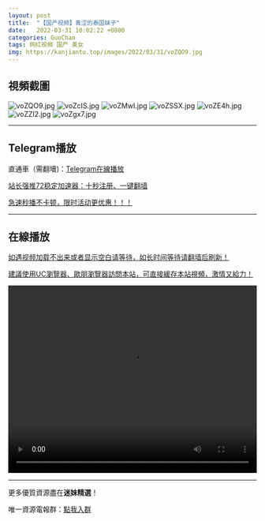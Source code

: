 ```yaml
---
layout: post
title:  "【国产视频】青涩的泰国妹子"
date:   2022-03-31 10:02:22 +0800
categories: GuoChan
tags: 网红视频 国产 美女
img: https://kanjiantu.top/images/2022/03/31/voZQO9.jpg
---
```



## 視頻截圖

![voZQO9.jpg](https://kanjiantu.top/images/2022/03/31/voZQO9.jpg)
![voZcIS.jpg](https://kanjiantu.top/images/2022/03/31/voZcIS.jpg)
![voZMwI.jpg](https://kanjiantu.top/images/2022/03/31/voZMwI.jpg)
![voZSSX.jpg](https://kanjiantu.top/images/2022/03/31/voZSSX.jpg)
![voZE4h.jpg](https://kanjiantu.top/images/2022/03/31/voZE4h.jpg)
![voZZl2.jpg](https://kanjiantu.top/images/2022/03/31/voZZl2.jpg)
![voZgx7.jpg](https://kanjiantu.top/images/2022/03/31/voZgx7.jpg)

* * *
## Telegram播放

直通車（需翻墻)：[Telegram在線播放](https://t.me/mimeijingxuan/241)

<u>站长强推72稳定加速器：[十秒注册、一键翻墙](https://72vpn.xyz/#/register?code=mimei) </u>


<u>急速秒播不卡顿，限时活动更优惠！！！</u>
* * *
## 在線播放
<u>如遇视频加载不出来或者显示空白请等待，如长时间等待请翻墙后刷新！</u>

<u>建議使用UC瀏覽器、歐朋瀏覽器訪問本站，可直接緩存本站視頻，激情又給力！</u>
<center><video src="https://cdn.publer.io/uploads/videos/624491b2db2797794f146c36/1e38d57a2580ed6f3997a9da07f1c425.mp4" width="100%" height="380px" controls="controls"></video></center>

* * *
更多優質資源盡在**迷妹精選**！

唯一資源電報群：[點我入群](https://t.me/mimeijingxuan)


